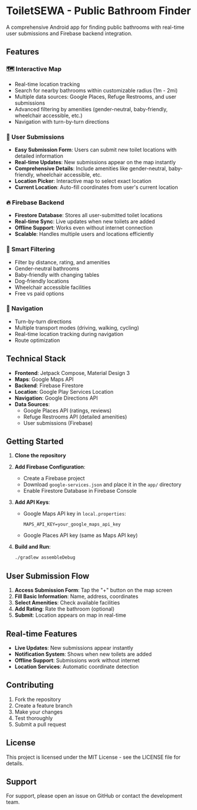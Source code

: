 # ToiletSEWA - Public Bathroom Finder

A comprehensive Android app for finding public bathrooms with real-time user submissions and Firebase backend integration.

## Features

### 🗺️ Interactive Map
- Real-time location tracking
- Search for nearby bathrooms within customizable radius (1m - 2mi)
- Multiple data sources: Google Places, Refuge Restrooms, and user submissions
- Advanced filtering by amenities (gender-neutral, baby-friendly, wheelchair accessible, etc.)
- Navigation with turn-by-turn directions

### 📝 User Submissions
- **Easy Submission Form**: Users can submit new toilet locations with detailed information
- **Real-time Updates**: New submissions appear on the map instantly
- **Comprehensive Details**: Include amenities like gender-neutral, baby-friendly, wheelchair accessible, etc.
- **Location Picker**: Interactive map to select exact location
- **Current Location**: Auto-fill coordinates from user's current location

### 🔥 Firebase Backend
- **Firestore Database**: Stores all user-submitted toilet locations
- **Real-time Sync**: Live updates when new toilets are added
- **Offline Support**: Works even without internet connection
- **Scalable**: Handles multiple users and locations efficiently

### 🎯 Smart Filtering
- Filter by distance, rating, and amenities
- Gender-neutral bathrooms
- Baby-friendly with changing tables
- Dog-friendly locations
- Wheelchair accessible facilities
- Free vs paid options

### 🧭 Navigation
- Turn-by-turn directions
- Multiple transport modes (driving, walking, cycling)
- Real-time location tracking during navigation
- Route optimization

## Technical Stack

- **Frontend**: Jetpack Compose, Material Design 3
- **Maps**: Google Maps API
- **Backend**: Firebase Firestore
- **Location**: Google Play Services Location
- **Navigation**: Google Directions API
- **Data Sources**: 
  - Google Places API (ratings, reviews)
  - Refuge Restrooms API (detailed amenities)
  - User submissions (Firebase)

## Getting Started

1. **Clone the repository**
2. **Add Firebase Configuration**:
   - Create a Firebase project
   - Download `google-services.json` and place it in the `app/` directory
   - Enable Firestore Database in Firebase Console

3. **Add API Keys**:
   - Google Maps API key in `local.properties`:
     ```
     MAPS_API_KEY=your_google_maps_api_key
     ```
   - Google Places API key (same as Maps API key)

4. **Build and Run**:
   ```bash
   ./gradlew assembleDebug
   ```

## User Submission Flow

1. **Access Submission Form**: Tap the "+" button on the map screen
2. **Fill Basic Information**: Name, address, coordinates
3. **Select Amenities**: Check available facilities
4. **Add Rating**: Rate the bathroom (optional)
5. **Submit**: Location appears on map in real-time

## Real-time Features

- **Live Updates**: New submissions appear instantly
- **Notification System**: Shows when new toilets are added
- **Offline Support**: Submissions work without internet
- **Location Services**: Automatic coordinate detection

## Contributing

1. Fork the repository
2. Create a feature branch
3. Make your changes
4. Test thoroughly
5. Submit a pull request

## License

This project is licensed under the MIT License - see the LICENSE file for details.

## Support

For support, please open an issue on GitHub or contact the development team. 
